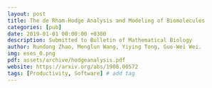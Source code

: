 ```yaml
---
layout: post
title: The de Rham-Hodge Analysis and Modeling of Biomolecules
categories: [pub]
date: 2019-01-01 00:00:00 +0300
description: Submitted to Bulletin of Mathematical Biology
author: Rundong Zhao, Menglun Wang, Yiying Tong, Guo-Wei Wei.
img: eses_0.png
pdf: assets/archive/hodgeanalysis.pdf
website: https://arxiv.org/abs/1908.00572
tags: [Productivity, Software] # add tag
---
```

